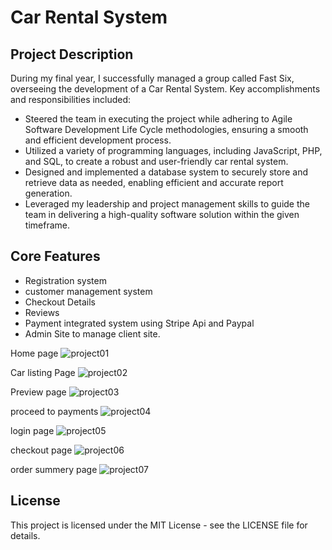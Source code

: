 # Car Rental System

## Project Description

During my final year, I successfully managed a group called Fast Six, overseeing the development of a Car Rental System. Key accomplishments and responsibilities included:

- Steered the team in executing the project while adhering to Agile Software Development Life Cycle methodologies, ensuring a smooth and efficient development process.
- Utilized a variety of programming languages, including JavaScript, PHP, and SQL, to create a robust and user-friendly car rental system.
- Designed and implemented a database system to securely store and retrieve data as needed, enabling efficient and accurate report generation.
- Leveraged my leadership and project management skills to guide the team in delivering a high-quality software solution within the given timeframe.

## Core Features

- Registration system
- customer management system
- Checkout Details
- Reviews
- Payment integrated system using Stripe Api and Paypal
- Admin Site to manage client site.

Home page
![project01](https://user-images.githubusercontent.com/36708180/105626388-ebf75800-5e37-11eb-989e-57152109a967.png)

Car listing Page
![project02](https://user-images.githubusercontent.com/36708180/105626470-6fb14480-5e38-11eb-91a5-7cda60ed0fa8.png)

Preview page
![project03](https://user-images.githubusercontent.com/36708180/105626508-b9019400-5e38-11eb-9ded-d988566ff30f.png)

proceed to payments
![project04](https://user-images.githubusercontent.com/36708180/105626612-42b16180-5e39-11eb-9d00-f26485d0e781.png)

login page
![project05](https://user-images.githubusercontent.com/36708180/105626689-0f230700-5e3a-11eb-8dc3-b553b05c5820.png)

checkout page
![project06](https://user-images.githubusercontent.com/36708180/105626819-244c6580-5e3b-11eb-8cc1-4da2db1d430c.png)

order summery page
![project07](https://user-images.githubusercontent.com/36708180/105626922-00d5ea80-5e3c-11eb-8d20-d37fdb3c1dc5.png)

## License

This project is licensed under the MIT License - see the LICENSE file for details.
